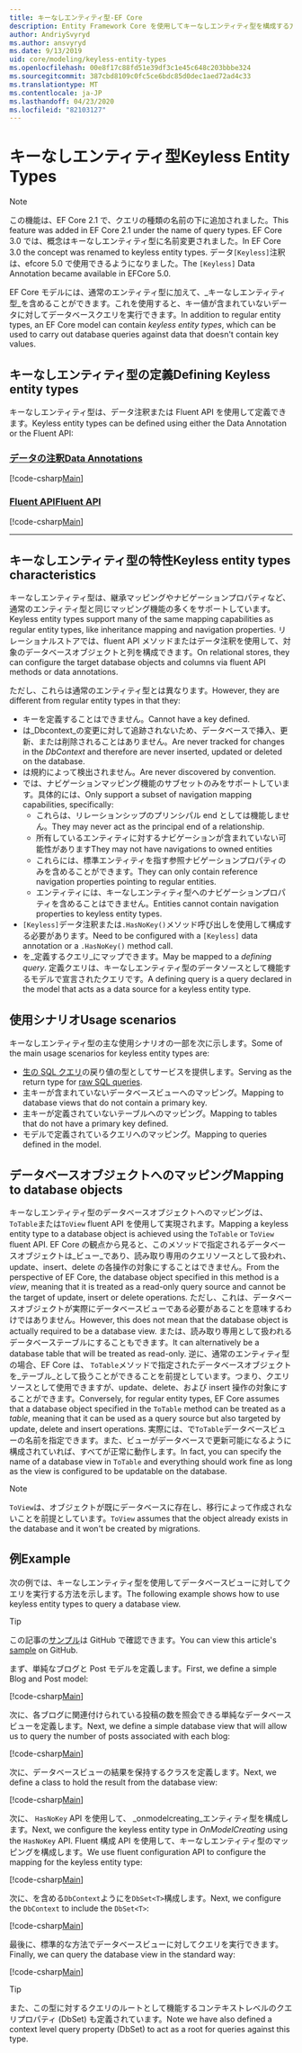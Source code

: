 ```yaml
---
title: キーなしエンティティ型-EF Core
description: Entity Framework Core を使用してキーなしエンティティ型を構成する方法
author: AndriySvyryd
ms.author: ansvyryd
ms.date: 9/13/2019
uid: core/modeling/keyless-entity-types
ms.openlocfilehash: 00e8f17c88fd51e39df3c1e45c648c203bbbe324
ms.sourcegitcommit: 387cbd8109c0fc5ce6bdc85d0dec1aed72ad4c33
ms.translationtype: MT
ms.contentlocale: ja-JP
ms.lasthandoff: 04/23/2020
ms.locfileid: "82103127"
---
```

# <a name="keyless-entity-types"></a><span data-ttu-id="8f3cc-103">キーなしエンティティ型</span><span class="sxs-lookup"><span data-stu-id="8f3cc-103">Keyless Entity Types</span></span>

> [!NOTE]
> <span data-ttu-id="8f3cc-104">この機能は、EF Core 2.1 で、クエリの種類の名前の下に追加されました。</span><span class="sxs-lookup"><span data-stu-id="8f3cc-104">This feature was added in EF Core 2.1 under the name of query types.</span></span> <span data-ttu-id="8f3cc-105">EF Core 3.0 では、概念はキーなしエンティティ型に名前変更されました。</span><span class="sxs-lookup"><span data-stu-id="8f3cc-105">In EF Core 3.0 the concept was renamed to keyless entity types.</span></span> <span data-ttu-id="8f3cc-106">データ`[Keyless]`注釈は、efcore 5.0 で使用できるようになりました。</span><span class="sxs-lookup"><span data-stu-id="8f3cc-106">The `[Keyless]` Data Annotation became available in EFCore 5.0.</span></span>

<span data-ttu-id="8f3cc-107">EF Core モデルには、通常のエンティティ型に加えて、_キーなしエンティティ型_を含めることができます。これを使用すると、キー値が含まれていないデータに対してデータベースクエリを実行できます。</span><span class="sxs-lookup"><span data-stu-id="8f3cc-107">In addition to regular entity types, an EF Core model can contain _keyless entity types_, which can be used to carry out database queries against data that doesn't contain key values.</span></span>

## <a name="defining-keyless-entity-types"></a><span data-ttu-id="8f3cc-108">キーなしエンティティ型の定義</span><span class="sxs-lookup"><span data-stu-id="8f3cc-108">Defining Keyless entity types</span></span>

<span data-ttu-id="8f3cc-109">キーなしエンティティ型は、データ注釈または Fluent API を使用して定義できます。</span><span class="sxs-lookup"><span data-stu-id="8f3cc-109">Keyless entity types can be defined using either the Data Annotation or the Fluent API:</span></span>

### <a name="data-annotations"></a>[<span data-ttu-id="8f3cc-110">データの注釈</span><span class="sxs-lookup"><span data-stu-id="8f3cc-110">Data Annotations</span></span>](#tab/data-annotations)

[!code-csharp[Main](../../../samples/core/Modeling/DataAnnotations/Keyless.cs?Name=Keyless&highlight=1)]

### <a name="fluent-api"></a>[<span data-ttu-id="8f3cc-111">Fluent API</span><span class="sxs-lookup"><span data-stu-id="8f3cc-111">Fluent API</span></span>](#tab/fluent-api)

[!code-csharp[Main](../../../samples/core/Modeling/FluentAPI/Keyless.cs?Name=Keyless&highlight=4)]

***

## <a name="keyless-entity-types-characteristics"></a><span data-ttu-id="8f3cc-112">キーなしエンティティ型の特性</span><span class="sxs-lookup"><span data-stu-id="8f3cc-112">Keyless entity types characteristics</span></span>

<span data-ttu-id="8f3cc-113">キーなしエンティティ型は、継承マッピングやナビゲーションプロパティなど、通常のエンティティ型と同じマッピング機能の多くをサポートしています。</span><span class="sxs-lookup"><span data-stu-id="8f3cc-113">Keyless entity types support many of the same mapping capabilities as regular entity types, like inheritance mapping and navigation properties.</span></span> <span data-ttu-id="8f3cc-114">リレーショナルストアでは、fluent API メソッドまたはデータ注釈を使用して、対象のデータベースオブジェクトと列を構成できます。</span><span class="sxs-lookup"><span data-stu-id="8f3cc-114">On relational stores, they can configure the target database objects and columns via fluent API methods or data annotations.</span></span>

<span data-ttu-id="8f3cc-115">ただし、これらは通常のエンティティ型とは異なります。</span><span class="sxs-lookup"><span data-stu-id="8f3cc-115">However, they are different from regular entity types in that they:</span></span>

- <span data-ttu-id="8f3cc-116">キーを定義することはできません。</span><span class="sxs-lookup"><span data-stu-id="8f3cc-116">Cannot have a key defined.</span></span>
- <span data-ttu-id="8f3cc-117">は_Dbcontext_の変更に対して追跡されないため、データベースで挿入、更新、または削除されることはありません。</span><span class="sxs-lookup"><span data-stu-id="8f3cc-117">Are never tracked for changes in the _DbContext_ and therefore are never inserted, updated or deleted on the database.</span></span>
- <span data-ttu-id="8f3cc-118">は規約によって検出されません。</span><span class="sxs-lookup"><span data-stu-id="8f3cc-118">Are never discovered by convention.</span></span>
- <span data-ttu-id="8f3cc-119">では、ナビゲーションマッピング機能のサブセットのみをサポートしています。具体的には、</span><span class="sxs-lookup"><span data-stu-id="8f3cc-119">Only support a subset of navigation mapping capabilities, specifically:</span></span>
  - <span data-ttu-id="8f3cc-120">これらは、リレーションシップのプリンシパル end としては機能しません。</span><span class="sxs-lookup"><span data-stu-id="8f3cc-120">They may never act as the principal end of a relationship.</span></span>
  - <span data-ttu-id="8f3cc-121">所有しているエンティティに対するナビゲーションが含まれていない可能性があります</span><span class="sxs-lookup"><span data-stu-id="8f3cc-121">They may not have navigations to owned entities</span></span>
  - <span data-ttu-id="8f3cc-122">これらには、標準エンティティを指す参照ナビゲーションプロパティのみを含めることができます。</span><span class="sxs-lookup"><span data-stu-id="8f3cc-122">They can only contain reference navigation properties pointing to regular entities.</span></span>
  - <span data-ttu-id="8f3cc-123">エンティティには、キーなしエンティティ型へのナビゲーションプロパティを含めることはできません。</span><span class="sxs-lookup"><span data-stu-id="8f3cc-123">Entities cannot contain navigation properties to keyless entity types.</span></span>
- <span data-ttu-id="8f3cc-124">`[Keyless]`データ注釈または`.HasNoKey()`メソッド呼び出しを使用して構成する必要があります。</span><span class="sxs-lookup"><span data-stu-id="8f3cc-124">Need to be configured with a `[Keyless]` data annotation or a `.HasNoKey()` method call.</span></span>
- <span data-ttu-id="8f3cc-125">を_定義するクエリ_にマップできます。</span><span class="sxs-lookup"><span data-stu-id="8f3cc-125">May be mapped to a _defining query_.</span></span> <span data-ttu-id="8f3cc-126">定義クエリは、キーなしエンティティ型のデータソースとして機能するモデルで宣言されたクエリです。</span><span class="sxs-lookup"><span data-stu-id="8f3cc-126">A defining query is a query declared in the model that acts as a data source for a keyless entity type.</span></span>

## <a name="usage-scenarios"></a><span data-ttu-id="8f3cc-127">使用シナリオ</span><span class="sxs-lookup"><span data-stu-id="8f3cc-127">Usage scenarios</span></span>

<span data-ttu-id="8f3cc-128">キーなしエンティティ型の主な使用シナリオの一部を次に示します。</span><span class="sxs-lookup"><span data-stu-id="8f3cc-128">Some of the main usage scenarios for keyless entity types are:</span></span>

- <span data-ttu-id="8f3cc-129">[生の SQL クエリ](xref:core/querying/raw-sql)の戻り値の型としてサービスを提供します。</span><span class="sxs-lookup"><span data-stu-id="8f3cc-129">Serving as the return type for [raw SQL queries](xref:core/querying/raw-sql).</span></span>
- <span data-ttu-id="8f3cc-130">主キーが含まれていないデータベースビューへのマッピング。</span><span class="sxs-lookup"><span data-stu-id="8f3cc-130">Mapping to database views that do not contain a primary key.</span></span>
- <span data-ttu-id="8f3cc-131">主キーが定義されていないテーブルへのマッピング。</span><span class="sxs-lookup"><span data-stu-id="8f3cc-131">Mapping to tables that do not have a primary key defined.</span></span>
- <span data-ttu-id="8f3cc-132">モデルで定義されているクエリへのマッピング。</span><span class="sxs-lookup"><span data-stu-id="8f3cc-132">Mapping to queries defined in the model.</span></span>

## <a name="mapping-to-database-objects"></a><span data-ttu-id="8f3cc-133">データベースオブジェクトへのマッピング</span><span class="sxs-lookup"><span data-stu-id="8f3cc-133">Mapping to database objects</span></span>

<span data-ttu-id="8f3cc-134">キーなしエンティティ型のデータベースオブジェクトへのマッピングは、 `ToTable`または`ToView` fluent API を使用して実現されます。</span><span class="sxs-lookup"><span data-stu-id="8f3cc-134">Mapping a keyless entity type to a database object is achieved using the `ToTable` or `ToView` fluent API.</span></span> <span data-ttu-id="8f3cc-135">EF Core の観点から見ると、このメソッドで指定されるデータベースオブジェクトは_ビュー_であり、読み取り専用のクエリソースとして扱われ、update、insert、delete の各操作の対象にすることはできません。</span><span class="sxs-lookup"><span data-stu-id="8f3cc-135">From the perspective of EF Core, the database object specified in this method is a _view_, meaning that it is treated as a read-only query source and cannot be the target of update, insert or delete operations.</span></span> <span data-ttu-id="8f3cc-136">ただし、これは、データベースオブジェクトが実際にデータベースビューである必要があることを意味するわけではありません。</span><span class="sxs-lookup"><span data-stu-id="8f3cc-136">However, this does not mean that the database object is actually required to be a database view.</span></span> <span data-ttu-id="8f3cc-137">または、読み取り専用として扱われるデータベーステーブルにすることもできます。</span><span class="sxs-lookup"><span data-stu-id="8f3cc-137">It can alternatively be a database table that will be treated as read-only.</span></span> <span data-ttu-id="8f3cc-138">逆に、通常のエンティティ型の場合、EF Core は、 `ToTable`メソッドで指定されたデータベースオブジェクトを_テーブル_として扱うことができることを前提としています。つまり、クエリソースとして使用できますが、update、delete、および insert 操作の対象にすることができます。</span><span class="sxs-lookup"><span data-stu-id="8f3cc-138">Conversely, for regular entity types, EF Core assumes that a database object specified in the `ToTable` method can be treated as a _table_, meaning that it can be used as a query source but also targeted by update, delete and insert operations.</span></span> <span data-ttu-id="8f3cc-139">実際には、で`ToTable`データベースビューの名前を指定できます。また、ビューがデータベースで更新可能になるように構成されていれば、すべてが正常に動作します。</span><span class="sxs-lookup"><span data-stu-id="8f3cc-139">In fact, you can specify the name of a database view in `ToTable` and everything should work fine as long as the view is configured to be updatable on the database.</span></span>

> [!NOTE]
> <span data-ttu-id="8f3cc-140">`ToView`は、オブジェクトが既にデータベースに存在し、移行によって作成されないことを前提としています。</span><span class="sxs-lookup"><span data-stu-id="8f3cc-140">`ToView` assumes that the object already exists in the database and it won't be created by migrations.</span></span>

## <a name="example"></a><span data-ttu-id="8f3cc-141">例</span><span class="sxs-lookup"><span data-stu-id="8f3cc-141">Example</span></span>

<span data-ttu-id="8f3cc-142">次の例では、キーなしエンティティ型を使用してデータベースビューに対してクエリを実行する方法を示します。</span><span class="sxs-lookup"><span data-stu-id="8f3cc-142">The following example shows how to use keyless entity types to query a database view.</span></span>

> [!TIP]
> <span data-ttu-id="8f3cc-143">この記事の[サンプル](https://github.com/dotnet/EntityFramework.Docs/tree/master/samples/core/KeylessEntityTypes)は GitHub で確認できます。</span><span class="sxs-lookup"><span data-stu-id="8f3cc-143">You can view this article's [sample](https://github.com/dotnet/EntityFramework.Docs/tree/master/samples/core/KeylessEntityTypes) on GitHub.</span></span>

<span data-ttu-id="8f3cc-144">まず、単純なブログと Post モデルを定義します。</span><span class="sxs-lookup"><span data-stu-id="8f3cc-144">First, we define a simple Blog and Post model:</span></span>

[!code-csharp[Main](../../../samples/core/KeylessEntityTypes/Program.cs#Entities)]

<span data-ttu-id="8f3cc-145">次に、各ブログに関連付けられている投稿の数を照会できる単純なデータベースビューを定義します。</span><span class="sxs-lookup"><span data-stu-id="8f3cc-145">Next, we define a simple database view that will allow us to query the number of posts associated with each blog:</span></span>

[!code-csharp[Main](../../../samples/core/KeylessEntityTypes/Program.cs#View)]

<span data-ttu-id="8f3cc-146">次に、データベースビューの結果を保持するクラスを定義します。</span><span class="sxs-lookup"><span data-stu-id="8f3cc-146">Next, we define a class to hold the result from the database view:</span></span>

[!code-csharp[Main](../../../samples/core/KeylessEntityTypes/Program.cs#KeylessEntityType)]

<span data-ttu-id="8f3cc-147">次に、 `HasNoKey` API を使用して、 _onmodelcreating_エンティティ型を構成します。</span><span class="sxs-lookup"><span data-stu-id="8f3cc-147">Next, we configure the keyless entity type in _OnModelCreating_ using the `HasNoKey` API.</span></span>
<span data-ttu-id="8f3cc-148">Fluent 構成 API を使用して、キーなしエンティティ型のマッピングを構成します。</span><span class="sxs-lookup"><span data-stu-id="8f3cc-148">We use fluent configuration API to configure the mapping for the keyless entity type:</span></span>

[!code-csharp[Main](../../../samples/core/KeylessEntityTypes/Program.cs#Configuration)]

<span data-ttu-id="8f3cc-149">次に、を含める`DbContext`ようにを`DbSet<T>`構成します。</span><span class="sxs-lookup"><span data-stu-id="8f3cc-149">Next, we configure the `DbContext` to include the `DbSet<T>`:</span></span>

[!code-csharp[Main](../../../samples/core/KeylessEntityTypes/Program.cs#DbSet)]

<span data-ttu-id="8f3cc-150">最後に、標準的な方法でデータベースビューに対してクエリを実行できます。</span><span class="sxs-lookup"><span data-stu-id="8f3cc-150">Finally, we can query the database view in the standard way:</span></span>

[!code-csharp[Main](../../../samples/core/KeylessEntityTypes/Program.cs#Query)]

> [!TIP]
> <span data-ttu-id="8f3cc-151">また、この型に対するクエリのルートとして機能するコンテキストレベルのクエリプロパティ (DbSet) も定義されています。</span><span class="sxs-lookup"><span data-stu-id="8f3cc-151">Note we have also defined a context level query property (DbSet) to act as a root for queries against this type.</span></span>
